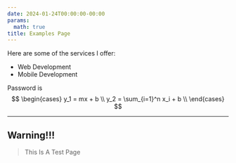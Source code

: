 ```yaml
---
date: 2024-01-24T00:00:00-00:00
params:
  math: true
title: Examples Page
---
```


Here are some of the services I offer:

- Web Development
- Mobile Development

Password is
$$
\begin{cases}
    y_1 = mx + b \\
    y_2 = \sum_{i=1}^n x_i + b \\
\end{cases}
$$

---

## Warning!!!
> This Is A Test Page
